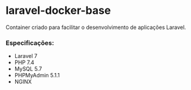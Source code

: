 # laravel-docker-base
Container criado para facilitar o desenvolvimento de aplicações Laravel.

### Especificações:
- Laravel 7 
- PHP 7.4 
- MySQL 5.7 
- PHPMyAdmin 5.1.1
- NGINX
